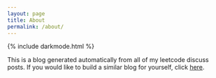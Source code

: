 ```yaml
---
layout: page
title: About
permalink: /about/
---
```

{% include darkmode.html %}

This is a blog generated automatically from all of my leetcode discuss posts. If you would like to build a similar blog for yourself, click [here](https://github.com/piyush01123/leetcode-blog).